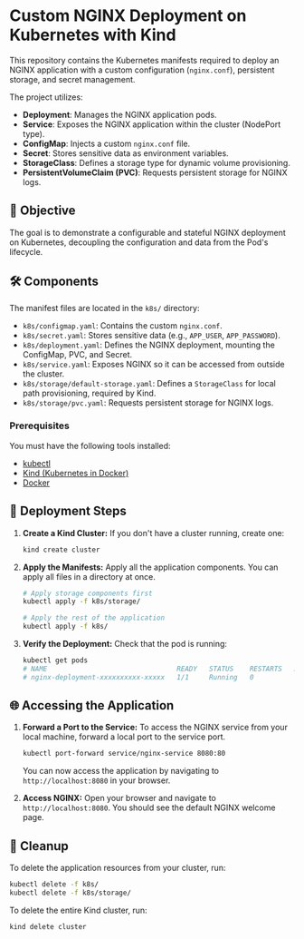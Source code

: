 # Custom NGINX Deployment on Kubernetes with Kind

This repository contains the Kubernetes manifests required to deploy an NGINX application with a custom configuration (`nginx.conf`), persistent storage, and secret management.

The project utilizes:
* **Deployment**: Manages the NGINX application pods.
* **Service**: Exposes the NGINX application within the cluster (NodePort type).
* **ConfigMap**: Injects a custom `nginx.conf` file.
* **Secret**: Stores sensitive data as environment variables.
* **StorageClass**: Defines a storage type for dynamic volume provisioning.
* **PersistentVolumeClaim (PVC)**: Requests persistent storage for NGINX logs.

## 🎯 Objective

The goal is to demonstrate a configurable and stateful NGINX deployment on Kubernetes, decoupling the configuration and data from the Pod's lifecycle.

## 🛠️ Components

The manifest files are located in the `k8s/` directory:

*   `k8s/configmap.yaml`: Contains the custom `nginx.conf`.
*   `k8s/secret.yaml`: Stores sensitive data (e.g., `APP_USER`, `APP_PASSWORD`).
*   `k8s/deployment.yaml`: Defines the NGINX deployment, mounting the ConfigMap, PVC, and Secret.
*   `k8s/service.yaml`: Exposes NGINX so it can be accessed from outside the cluster.
*   `k8s/storage/default-storage.yaml`: Defines a `StorageClass` for local path provisioning, required by Kind.
*   `k8s/storage/pvc.yaml`: Requests persistent storage for NGINX logs.

### Prerequisites

You must have the following tools installed:
* [kubectl](https://kubernetes.io/docs/tasks/tools/)
* [Kind (Kubernetes in Docker)](https://kind.sigs.k8s.io/)
* [Docker](https://www.docker.com/products/docker-desktop/)

## 🚀 Deployment Steps

1.  **Create a Kind Cluster:**
    If you don't have a cluster running, create one:
    ```sh
    kind create cluster
    ```


2.  **Apply the Manifests:**
    Apply all the application components. You can apply all files in a directory at once.
    ```sh
    # Apply storage components first
    kubectl apply -f k8s/storage/

    # Apply the rest of the application
    kubectl apply -f k8s/
    ```


3.  **Verify the Deployment:**
    Check that the pod is running:
    ```sh
    kubectl get pods
    # NAME                                READY   STATUS    RESTARTS   AGE
    # nginx-deployment-xxxxxxxxxx-xxxxx   1/1     Running   0          ...
    ```


## 🌐 Accessing the Application

1.  **Forward a Port to the Service:**
    To access the NGINX service from your local machine, forward a local port to the service port.
    ```sh
    kubectl port-forward service/nginx-service 8080:80
    ```
    You can now access the application by navigating to `http://localhost:8080` in your browser.

2.  **Access NGINX:**
    Open your browser and navigate to `http://localhost:8080`. You should see the default NGINX welcome page.

## 🧹 Cleanup

To delete the application resources from your cluster, run:
```sh
kubectl delete -f k8s/
kubectl delete -f k8s/storage/
```

To delete the entire Kind cluster, run:
```sh
kind delete cluster
```
